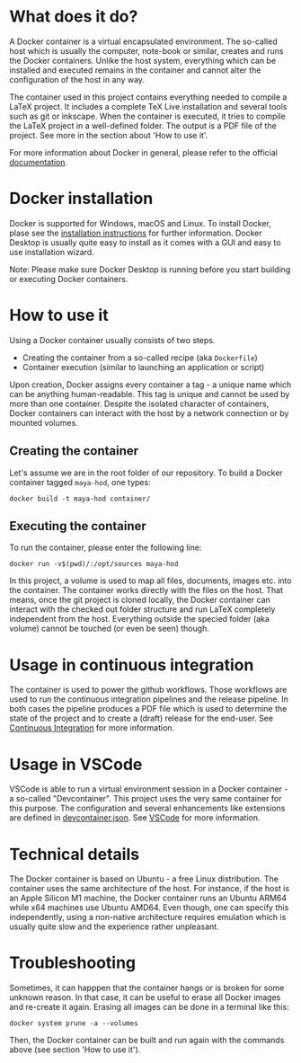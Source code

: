 
# What does it do?
A Docker container is a virtual encapsulated environment.
The so-called host which is usually the computer, note-book or similar, creates and runs the Docker 
containers.
Unlike the host system, everything which can be installed and executed remains in the container and 
cannot alter the configuration of the host in any way.

The container used in this project contains everything needed to compile a LaTeX project.
It includes a complete TeX Live installation and several tools such as git or inkscape.
When the container is executed, it tries to compile the LaTeX project in a well-defined folder.
The output is a PDF file of the project.
See more in the section about 'How to use it'.

For more information about Docker in general, please refer to the official 
[documentation](https://docs.docker.com/).

# Docker installation
Docker is supported for Windows, macOS and Linux.
To install Docker, plase see the 
[installation instructions](https://docs.docker.com/engine/install/) for further information.
Docker Desktop is usually quite easy to install as it comes with a GUI and easy to 
use installation wizard.

Note: Please make sure Docker Desktop is running before you start building or 
executing Docker containers.

# How to use it
Using a Docker container usually consists of two steps.
* Creating the container from a so-called recipe (aka `Dockerfile`)
* Container execution (similar to launching an application or script)

Upon creation, Docker assigns every container a tag - a unique name which can be anything 
human-readable.
This tag is unique and cannot be used by more than one container.
Despite the isolated character of containers, Docker containers can interact with the host 
by a network connection or by mounted volumes.

## Creating the container
Let's assume we are in the root folder of our repository.
To build a Docker container tagged `maya-hod`, one types:

    docker build -t maya-hod container/

## Executing the container
To run the container, please enter the following line:

    docker run -v$(pwd)/:/opt/sources maya-hod

In this project, a volume is used to map all files, documents, images etc. into the container.
The container works directly with the files on the host.
That means, once the git project is cloned locally, the Docker container can interact with the 
checked out folder structure and run LaTeX completely independent from the host.
Everything outside the specied folder (aka volume) cannot be touched (or even be seen) though.

# Usage in continuous integration
The container is used to power the github workflows.
Those workflows are used to run the continuous integration pipelines and the release pipeline.
In both cases the pipeline produces a PDF file which is used to determine the state of the project 
and to create a (draft) release for the end-user.
See [Continuous Integration](../documentation/continuous-integration.md) for more information.

# Usage in VSCode
VSCode is able to run a virtual environment session in a 
Docker container - a so-called "Devcontainer".
This project uses the very same container for this purpose.
The configuration and several enhancements like extensions are defined in 
[devcontainer.json](../.devcontainer/devcontainer.json).
See [VSCode](../documentation/vscode.md) for more information.

# Technical details
The Docker container is based on Ubuntu - a free Linux distribution.
The container uses the same architecture of the host.
For instance, if the host is an Apple Silicon M1 machine, the Docker container runs an 
Ubuntu ARM64 while x64 machines use Ubuntu AMD64.
Even though, one can specify this independently, using a non-native architecture requires
emulation which is usually quite slow and the experience rather unpleasant.

# Troubleshooting
Sometimes, it can happpen that the container hangs or is broken for some unknown reason.
In that case, it can be useful to erase all Docker images and re-create it again.
Erasing all images can be done in a terminal like this:

    docker system prune -a --volumes

Then, the Docker container can be built and run again with the commands above 
(see section 'How to use it').